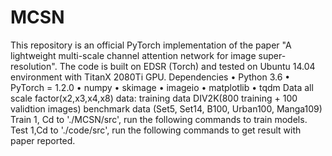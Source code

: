 # MCSN
This repository is an official PyTorch implementation of the paper 
"A lightweight multi-scale channel attention network for image super-resolution".
The code is built on EDSR (Torch) and tested on Ubuntu 14.04 environment  with TitanX 2080Ti GPU.
Dependencies
•	Python 3.6
•	PyTorch = 1.2.0
•	numpy
•	skimage
•	imageio
•	matplotlib
•	tqdm
Data
all scale factor(x2,x3,x4,x8) data:
training data DIV2K(800 training + 100 validtion images)
benchmark data (Set5, Set14, B100, Urban100, Manga109)
Train
1, Cd to './MCSN/src', run the following commands to train models.
Test
1,Cd to './code/src', run the following commands to get result with paper reported.
